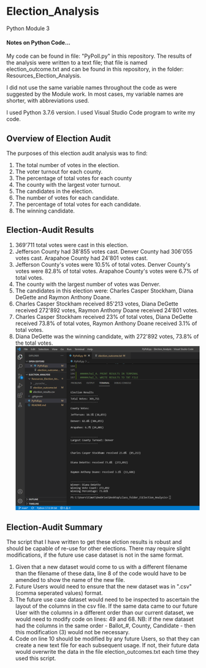 # Election_Analysis
Python Module 3

#### Notes on Python Code...
My code can be found in file: "PyPoll.py" in this repository.
The results of the analysis were written to a text file; that file is named election_outcome.txt and can be found in this repository, in the folder: Resources_Election_Analysis.

I did not use the same variable names throughout the code as were suggested by the Module work.  In most cases, my variable names are shorter, with abbreviations used.

I used Python 3.7.6 version. 
I used Visual Studio Code program to write my code.

## Overview of Election Audit 
The purposes of this election audit analysis was to find:
1. The total number of votes in the election.
2. The voter turnout for each county.
3. The percentage of total votes for each county
4. The county with the largest voter turnout.
5. The candidates in the election.
6. The number of votes for each candidate.
7. The percentage of total votes for each candidate.
8. The winning candidate.

## Election-Audit Results
1. 369'711 total votes were cast in this election.
2. Jefferson County had 38'855 votes cast.
Denver County had 306'055 votes cast.
Arapahoe County had 24'801 votes cast.
3. Jefferson County's votes were 10.5% of total votes.
Denver County's votes were 82.8% of total votes.
Arapahoe County's votes were 6.7% of total votes.
4. The county with the largest number of votes was Denver.
5. The candidates in this election were: Charles Casper Stockham, Diana DeGette and Raymon Anthony Doane.
6. Charles Casper Stockham received 85'213 votes, 
Diana DeGette received 272'892 votes,
Raymon Anthony Doane received 24'801 votes.
7. Charles Casper Stockham received 23% of total votes, 
Diana DeGette received 73.8% of total votes,
Raymon Anthony Doane received 3.1% of total votes.
8. Diana DeGette was the winning candidate, with 272'892 votes, 73.8% of the total votes.
![Results by County & Candidate](Resources_Election_Analysis/Terminal_Results_for_Candidate_and_County.png)

## Election-Audit Summary
The script that I have written to get these elction results is robust and should be capable of re-use for other elections.  There may require slight modifications, if the future use case dataset is not in the same format.
1.  Given that a new dataset would come to us with a different filename than the filename of these data, line 8 of the code would have to be amended to show the name of the new file.
2.  Future Users would need to ensure that the new dataset was in ".csv" (comma seperated values) format.
3.  The future use case dataset would need to be inspected to ascertain the layout of the columns in the csv file.  If the same data came to our future User with the columns in a different order than our current dataset, we would need to modify code on lines: 49 and 68.
NB: if the new dataset had the columns in the same order - Ballot_#, County, Candidate - then this modification (3) would not be necessary.  
4.  Code on line 10 should be modified by any future Users, so that they can create a new text file for each subsequent usage.  If not, their future data would overwrite the data in the file election_outcomes.txt each time they used this script.





